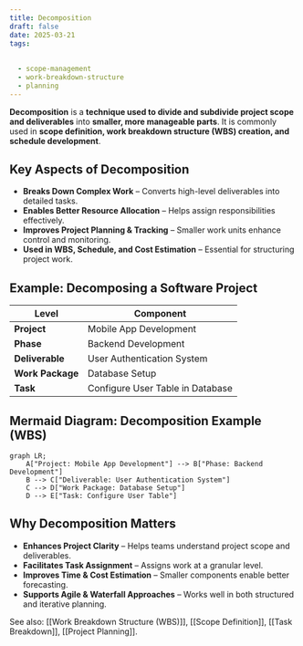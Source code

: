 ```yaml
---
title: Decomposition
draft: false
date: 2025-03-21
tags:
  
  
  - scope-management
  - work-breakdown-structure
  - planning
---
```


**Decomposition** is a **technique used to divide and subdivide project scope and deliverables** into **smaller, more manageable parts**. It is commonly used in **scope definition, work breakdown structure (WBS) creation, and schedule development**.

## **Key Aspects of Decomposition**
- **Breaks Down Complex Work** – Converts high-level deliverables into detailed tasks.
- **Enables Better Resource Allocation** – Helps assign responsibilities effectively.
- **Improves Project Planning & Tracking** – Smaller work units enhance control and monitoring.
- **Used in WBS, Schedule, and Cost Estimation** – Essential for structuring project work.

## **Example: Decomposing a Software Project**
| **Level**               | **Component** |
|------------------------|--------------|
| **Project**            | Mobile App Development |
| **Phase**             | Backend Development |
| **Deliverable**       | User Authentication System |
| **Work Package**      | Database Setup |
| **Task**             | Configure User Table in Database |

## **Mermaid Diagram: Decomposition Example (WBS)**
```mermaid
graph LR;
    A["Project: Mobile App Development"] --> B["Phase: Backend Development"]
    B --> C["Deliverable: User Authentication System"]
    C --> D["Work Package: Database Setup"]
    D --> E["Task: Configure User Table"]
```

## **Why Decomposition Matters**
- **Enhances Project Clarity** – Helps teams understand project scope and deliverables.
- **Facilitates Task Assignment** – Assigns work at a granular level.
- **Improves Time & Cost Estimation** – Smaller components enable better forecasting.
- **Supports Agile & Waterfall Approaches** – Works well in both structured and iterative planning.

See also: [[Work Breakdown Structure (WBS)]], [[Scope Definition]], [[Task Breakdown]], [[Project Planning]].
